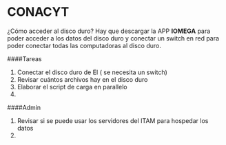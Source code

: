 # CONACYT

¿Cómo acceder al disco duro? Hay que descargar la APP **IOMEGA** para poder acceder a los datos del disco duro y conectar un switch en red para poder conectar todas las computadoras al disco duro.



####Tareas 
1. Conectar el disco duro de EI ( se necesita un switch)
2. Revisar cuántos archivos hay en el disco duro 
2. Elaborar el script de carga en parallelo 
3. 


####Admin 
1. Revisar si se puede usar los servidores del ITAM para hospedar los datos
2. 









